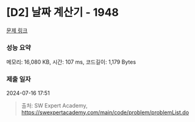 # [D2] 날짜 계산기 - 1948 

[문제 링크](https://swexpertacademy.com/main/code/problem/problemDetail.do?contestProbId=AV5PnnU6AOsDFAUq) 

### 성능 요약

메모리: 16,080 KB, 시간: 107 ms, 코드길이: 1,179 Bytes

### 제출 일자

2024-07-16 17:51



> 출처: SW Expert Academy, https://swexpertacademy.com/main/code/problem/problemList.do